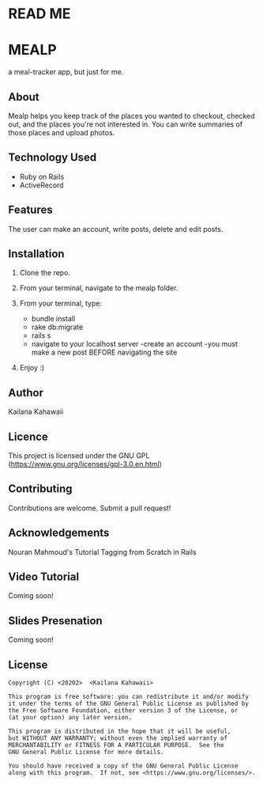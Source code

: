 # READ ME


# MEALP
a meal-tracker app, but just for me.  

## About
Mealp helps you keep track of the places you wanted to checkout, checked out, and the places you're not interested in. You can write summaries of those places and upload photos. 

## Technology Used 

- Ruby on Rails
- ActiveRecord

## Features

The user can make an account, write posts, delete and edit posts.

## Installation 

1) Clone the repo. 
2) From your terminal, navigate to the mealp folder.  
3) From your terminal, type:
    - bundle install 
    - rake db:migrate
    - rails s 
    - navigate to your localhost server
    -create an account
    -you must make a new post BEFORE navigating the site

4) Enjoy :)

## Author
Kailana Kahawaii 

## Licence
This project is licensed under the GNU GPL (https://www.gnu.org/licenses/gpl-3.0.en.html)

## Contributing 
Contributions are welcome. Submit a pull request!

## Acknowledgements

Nouran Mahmoud's Tutorial Tagging from Scratch in Rails


## Video Tutorial 
Coming soon!

## Slides Presenation 
Coming soon!

## License 

    Copyright (C) <20202>  <Kailana Kahawaii>

    This program is free software: you can redistribute it and/or modify
    it under the terms of the GNU General Public License as published by
    the Free Software Foundation, either version 3 of the License, or
    (at your option) any later version.

    This program is distributed in the hope that it will be useful,
    but WITHOUT ANY WARRANTY; without even the implied warranty of
    MERCHANTABILITY or FITNESS FOR A PARTICULAR PURPOSE.  See the
    GNU General Public License for more details.

    You should have received a copy of the GNU General Public License
    along with this program.  If not, see <https://www.gnu.org/licenses/>.


